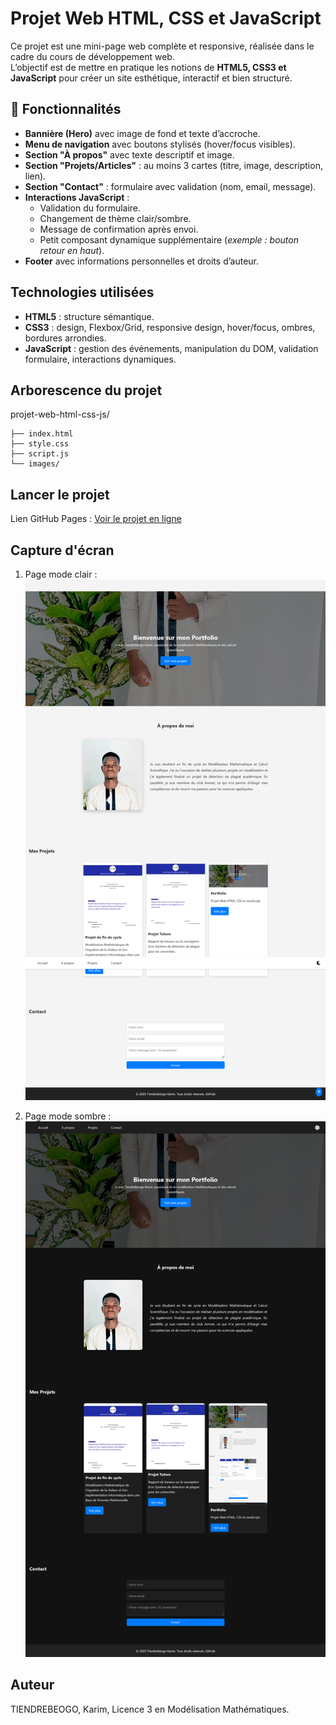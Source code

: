 # Projet Web HTML, CSS et JavaScript  

Ce projet est une mini-page web complète et responsive, réalisée dans le cadre du cours de développement web.  
L’objectif est de mettre en pratique les notions de **HTML5, CSS3 et JavaScript** pour créer un site esthétique, interactif et bien structuré.  

## 🎯 Fonctionnalités  

- **Bannière (Hero)** avec image de fond et texte d’accroche.  
- **Menu de navigation** avec boutons stylisés (hover/focus visibles).  
- **Section "À propos"** avec texte descriptif et image.  
- **Section "Projets/Articles"** : au moins 3 cartes (titre, image, description, lien).  
- **Section "Contact"** : formulaire avec validation (nom, email, message).  
- **Interactions JavaScript** :  
  - Validation du formulaire.  
  - Changement de thème clair/sombre.  
  - Message de confirmation après envoi.  
  - Petit composant dynamique supplémentaire (*exemple : bouton retour en haut*).  
- **Footer** avec informations personnelles et droits d’auteur.  

## Technologies utilisées  

- **HTML5** : structure sémantique.  
- **CSS3** : design, Flexbox/Grid, responsive design, hover/focus, ombres, bordures arrondies.  
- **JavaScript** : gestion des événements, manipulation du DOM, validation formulaire, interactions dynamiques. 


## Arborescence du projet  

projet-web-html-css-js/
```
├── index.html
├── style.css
├── script.js
└── images/
```

## Lancer le projet  

  Lien GitHub Pages : [Voir le projet en ligne](https://karimtiendrebeogo.github.io/projet-web-html-css-js)



## Capture d'écran  

1. Page mode clair :  
![Aperçu de la page clair](./images/portfolio1.png)

2. Page mode sombre :  
![Aperçu de la page sombre](./images/portfolio_dark.png)


## Auteur
TIENDREBEOGO, Karim, Licence 3 en Modélisation Mathématiques.  
 
 